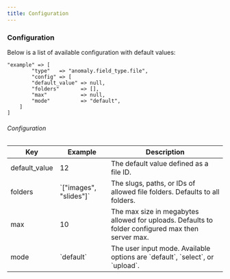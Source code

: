 ```yaml
---
title: Configuration 
---
```


### Configuration

Below is a list of available configuration with default values:

    "example" => [
            "type"   => "anomaly.field_type.file",
            "config" => [
            "default_value" => null,
            "folders"       => [],
            "max"           => null,
            "mode"          => "default",
        ]
    ]

###### Configuration

<table class="table table-bordered table-striped">
  <thead>
    <tr>
      <th>Key</th>
      <th>Example</th>
      <th>Description</th>
    </tr>
  </thead>
  <tbody>
    <tr>
      <td>
        default_value
      </td>
      <td>
        12
      </td>
      <td>
        The default value defined as a file ID.
      </td>
    </tr>
    <tr>
      <td>
        folders
      </td>
      <td>
        `["images", "slides"]`
      </td>
      <td>
        The slugs, paths, or IDs of allowed file folders. Defaults to all folders.
      </td>
    </tr>
    <tr>
      <td>
        max
      </td>
      <td>
        10
      </td>
      <td>
        The max size in megabytes allowed for uploads. Defaults to folder configured max then server max.
      </td>
    </tr>
    <tr>
      <td>
        mode
      </td>
      <td>
        `default`
      </td>
      <td>
        The user input mode. Available options are `default`, `select`, or `upload`.
      </td>
    </tr>
  </tbody>
</table>